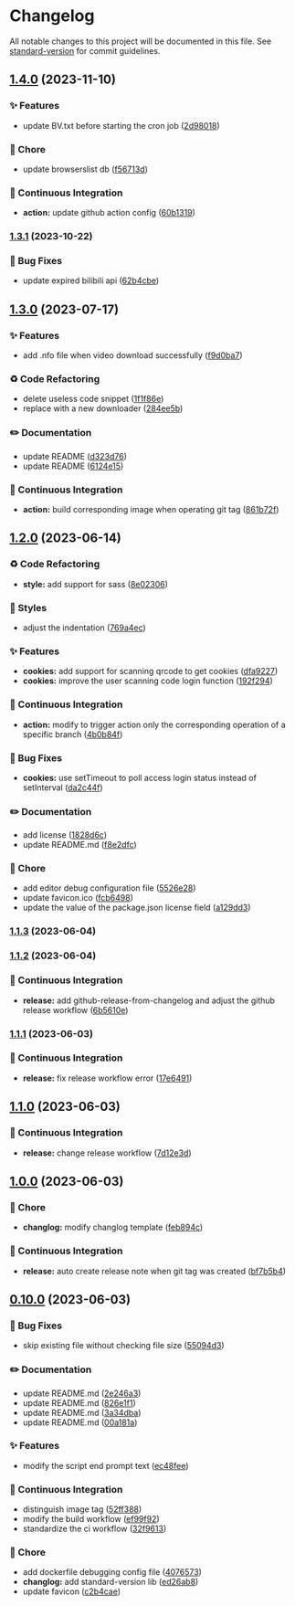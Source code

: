 # Changelog

All notable changes to this project will be documented in this file. See [standard-version](https://github.com/conventional-changelog/standard-version) for commit guidelines.

## [1.4.0](https://github.com/BarryLiu1995/bili-fav-sniffer/compare/v1.3.1...v1.4.0) (2023-11-10)


### ✨ Features

* update BV.txt before starting the cron job ([2d98018](https://github.com/BarryLiu1995/bili-fav-sniffer/commit/2d980184712d788ede3d909dc842dd46f1c67475))


### 🚀 Chore

* update browserslist db ([f56713d](https://github.com/BarryLiu1995/bili-fav-sniffer/commit/f56713d4a20441e07cc7edab342c5585fa5764ea))


### 👷 Continuous Integration

* **action:** update github action config ([60b1319](https://github.com/BarryLiu1995/bili-fav-sniffer/commit/60b1319a797a40b712974a41aa3971d81fc09045))

### [1.3.1](https://github.com/BarryLiu1995/bili-fav-sniffer/compare/v1.3.0...v1.3.1) (2023-10-22)


### 🐛 Bug Fixes

* update expired bilibili api ([62b4cbe](https://github.com/BarryLiu1995/bili-fav-sniffer/commit/62b4cbe5b88f4d2a304dcf28bc98a7c4dc843621))

## [1.3.0](https://github.com/BarryLiu1995/bili-fav-sniffer/compare/v1.2.0...v1.3.0) (2023-07-17)


### ✨ Features

* add .nfo file when video download successfully ([f9d0ba7](https://github.com/BarryLiu1995/bili-fav-sniffer/commit/f9d0ba7e1d12430842202d65c7108349ea524b39))


### ♻️ Code Refactoring

* delete useless code snippet ([1f1f86e](https://github.com/BarryLiu1995/bili-fav-sniffer/commit/1f1f86e9f8710f483aae27b08ab78862fb85694e))
* replace with a new downloader ([284ee5b](https://github.com/BarryLiu1995/bili-fav-sniffer/commit/284ee5b0c814caf18233ef9fd5e6fc60551b5b37))


### ✏️ Documentation

* update README ([d323d76](https://github.com/BarryLiu1995/bili-fav-sniffer/commit/d323d760003a9ade530c3968e7944259bf95a363))
* update README ([6124e15](https://github.com/BarryLiu1995/bili-fav-sniffer/commit/6124e151a6c26f0b6f3ae7b4342978674d84ba17))


### 👷 Continuous Integration

* **action:** build corresponding image when operating git tag ([861b72f](https://github.com/BarryLiu1995/bili-fav-sniffer/commit/861b72f770adcabae02d4309f97a1794ca04acc5))

## [1.2.0](https://github.com/BarryLiu1995/bili-fav-sniffer/compare/v1.1.3...v1.2.0) (2023-06-14)


### ♻️ Code Refactoring

* **style:** add support for sass ([8e02306](https://github.com/BarryLiu1995/bili-fav-sniffer/commit/8e02306b4211154c5e6843ffccaaaae2806ef2fd))


### 💄 Styles

* adjust the indentation ([769a4ec](https://github.com/BarryLiu1995/bili-fav-sniffer/commit/769a4ec3ca6237060811cd608c62ac19af58d562))


### ✨ Features

* **cookies:** add support for scanning qrcode to get cookies ([dfa9227](https://github.com/BarryLiu1995/bili-fav-sniffer/commit/dfa9227c0d5f9c132576c773bb78454c905d53ba))
* **cookies:** improve the user scanning code login function ([192f294](https://github.com/BarryLiu1995/bili-fav-sniffer/commit/192f2943034cb8d5cba442e5f61ef7179b21da9d))


### 👷 Continuous Integration

* **action:** modify to trigger action only the corresponding operation of a specific branch ([4b0b84f](https://github.com/BarryLiu1995/bili-fav-sniffer/commit/4b0b84f72871779336f22325d4f13c47cb75b9b9))


### 🐛 Bug Fixes

* **cookies:** use setTimeout to poll access login status instead of setInterval ([da2c44f](https://github.com/BarryLiu1995/bili-fav-sniffer/commit/da2c44fa13602e3af2d20efc9399287c1682823f))


### ✏️ Documentation

* add license ([1828d6c](https://github.com/BarryLiu1995/bili-fav-sniffer/commit/1828d6c59e645cf6357a2ae3c2aff63bc4afd800))
* update README.md ([f8e2dfc](https://github.com/BarryLiu1995/bili-fav-sniffer/commit/f8e2dfcbaf59d6c5e6fb350dd0200d172ddca2c6))


### 🚀 Chore

* add editor debug configuration file ([5526e28](https://github.com/BarryLiu1995/bili-fav-sniffer/commit/5526e28b87316432efc1f3a4255f5b0babf54f8f))
* update favicon.ico ([fcb6498](https://github.com/BarryLiu1995/bili-fav-sniffer/commit/fcb6498dc7bf415aa8666ecef6e6b39526c0b228))
* update the value of the package.json license field ([a129dd3](https://github.com/BarryLiu1995/bili-fav-sniffer/commit/a129dd3bb2dd51800bb37576a88f88e2d4c4a92a))

### [1.1.3](https://github.com/BarryLiu1995/bili-fav-sniffer/compare/v1.1.2...v1.1.3) (2023-06-04)

### [1.1.2](https://github.com/BarryLiu1995/bili-fav-sniffer/compare/v1.1.1...v1.1.2) (2023-06-04)


### 👷 Continuous Integration

* **release:** add github-release-from-changelog and adjust the github release workflow ([6b5610e](https://github.com/BarryLiu1995/bili-fav-sniffer/commit/6b5610e4350e798d8e7eae944fbcd6ddff358a68))

### [1.1.1](https://github.com/BarryLiu1995/bili-fav-sniffer/compare/v1.1.0...v1.1.1) (2023-06-03)


### 👷 Continuous Integration

* **release:** fix release workflow error ([17e6491](https://github.com/BarryLiu1995/bili-fav-sniffer/commit/17e649193e4519576bcd3d1b22bf0aa445f1b0e6))

## [1.1.0](https://github.com/BarryLiu1995/bili-fav-sniffer/compare/v1.0.0...v1.1.0) (2023-06-03)


### 👷 Continuous Integration

* **release:** change release workflow ([7d12e3d](https://github.com/BarryLiu1995/bili-fav-sniffer/commit/7d12e3d5f10b7316839ee561a4fbe8687814e23e))

## [1.0.0](https://github.com/BarryLiu1995/bili-fav-sniffer/compare/v0.10.0...v1.0.0) (2023-06-03)


### 🚀 Chore

* **changlog:** modify changlog template ([feb894c](https://github.com/BarryLiu1995/bili-fav-sniffer/commit/feb894c06d2d28550185ee275a14d2549af20836))


### 👷 Continuous Integration

* **release:** auto create release note when git tag was created ([bf7b5b4](https://github.com/BarryLiu1995/bili-fav-sniffer/commit/bf7b5b4c6f1c0cd268f7cb2c812c2f9c1818f1c3))

## [0.10.0](https://github.com/BarryLiu1995/bili-fav-sniffer/compare/v0.9.5...v0.10.0) (2023-06-03)


### 🐛 Bug Fixes

* skip existing file without checking file size ([55094d3](https://github.com/BarryLiu1995/bili-fav-sniffer/commit/55094d30a9b8e712886824ad83066a4c63ebf597))


### ✏️ Documentation

* update README.md ([2e246a3](https://github.com/BarryLiu1995/bili-fav-sniffer/commit/2e246a3fd1326a4ed1df90b6f274443a70567a52))
* update README.md ([826e1f1](https://github.com/BarryLiu1995/bili-fav-sniffer/commit/826e1f10752597158cb0f9fdc2da2bf563517059))
* update README.md ([3a34dba](https://github.com/BarryLiu1995/bili-fav-sniffer/commit/3a34dba16ec2d7c7d22c68617f46048b128b27c3))
* update README.md ([00a181a](https://github.com/BarryLiu1995/bili-fav-sniffer/commit/00a181aa6c2b4efc420177ac22fdd8c0aaf14560))


### ✨ Features

* modify the script end prompt text ([ec48fee](https://github.com/BarryLiu1995/bili-fav-sniffer/commit/ec48fee62bdbc717a95c409dad8ebfd2b5549cc7))


### 👷 Continuous Integration

* distinguish image tag ([52ff388](https://github.com/BarryLiu1995/bili-fav-sniffer/commit/52ff388dd4209827fb2346fc4e824a732db47593))
* modify the build workflow ([ef99f92](https://github.com/BarryLiu1995/bili-fav-sniffer/commit/ef99f92564c8183842bfecf67f45aba3c368cf33))
* standardize the ci workflow ([32f9613](https://github.com/BarryLiu1995/bili-fav-sniffer/commit/32f96134e6c5036bbff21daecb91f07742fe7d33))


### 🚀 Chore

* add dockerfile debugging config file ([4076573](https://github.com/BarryLiu1995/bili-fav-sniffer/commit/4076573a5e18583b37e290c2906e434cce4f6d8e))
* **changlog:** add standard-version lib ([ed26ab8](https://github.com/BarryLiu1995/bili-fav-sniffer/commit/ed26ab874cf8c93d30083be654bad3c65d0861e0))
* update favicon ([c2b4cae](https://github.com/BarryLiu1995/bili-fav-sniffer/commit/c2b4cae4b73fff7bacb6be1f4f994861ec61dbb0))
